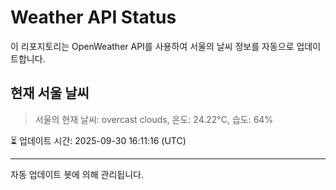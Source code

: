 
# Weather API Status

이 리포지토리는 OpenWeather API를 사용하여 서울의 날씨 정보를 자동으로 업데이트합니다.

## 현재 서울 날씨
> 서울의 현재 날씨: overcast clouds, 온도: 24.22°C, 습도: 64%

⏳ 업데이트 시간: 2025-09-30 16:11:16 (UTC)

---
자동 업데이트 봇에 의해 관리됩니다.
